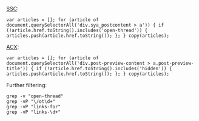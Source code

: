 [SSC](https://slatestarcodex.com/archives/):
```
var articles = []; for (article of document.querySelectorAll('div.sya_postcontent > a')) { if (!article.href.toString().includes('open-thread')) { articles.push(article.href.toString()); }; } copy(articles);
```

[ACX](https://astralcodexten.substack.com/archive):
```
var articles = []; for (article of document.querySelectorAll('div.post-preview-content > a.post-preview-title')) { if (!article.href.toString().includes('hidden')) { articles.push(article.href.toString()); }; } copy(articles);
```

Further filtering:
```
grep -v "open-thread"
grep -vP "\/ot\d+"
grep -vP "links-for"
grep -vP "links-\d+"
```